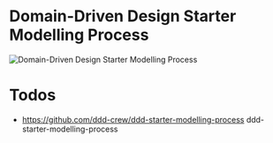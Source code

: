 # Domain-Driven Design Starter Modelling Process

![Domain-Driven Design Starter Modelling Process](https://s1.ax1x.com/2020/09/13/w0zrdI.md.png)

# Todos

- https://github.com/ddd-crew/ddd-starter-modelling-process ddd-starter-modelling-process
